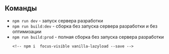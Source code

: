 ## Команды

- `npm run dev` - запуск сервера разработки
- `npm run build:dev` - сборка без запуска сервера разработки и без оптимизации
- `npm run build:prod` - полная сборка без запуска сервера разработки
    <!-- npm i -->
    <!-- git init -->
    <!-- npm i gulp @babel/register @babel/core @babel/preset-env eslint eslint-config-airbnb-base eslint-plugin-import @babel/eslint-parser husky lint-staged del browser-sync --save-dev -->
    <!-- npm i browserify babelify vinyl-source-stream vinyl-buffer gulp-uglify gulp-sourcemaps gulp-if --save-dev -->
    <!-- npm i gulp-pug gulp-plumber @zoxon/emitty pug-lint --save-dev -->
    <!-- npm i gulp-sass gulp-autoprefixer gulp-group-css-media-queries gulp-clean-css stylelint stylelint-config-standard stylelint-scss stylelint-order stylelint-config-rational-order --save-dev -->
    <!-- npm i gulp-changed gulp-imagemin imagemin-webp imagemin-pngquant gulp-svg-sprite --save-dev -->
      <!-- npm i  focus-visible vanilla-lazyload --save -->
    <!-- npm i smart-grid --save
    npm i import-fresh gulp-sass-glob --save-dev -->
  <!-- npm i pug-include-glob --save-dev -->
